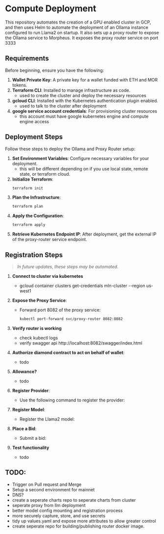 
# Compute Deployment

This repository automates the creation of a GPU enabled cluster in GCP, and then uses Helm to automate the deployment of an Ollama instance configured to run Llama2 on startup. It also sets up a proxy router to expose the Ollama service to Morpheus. It exposes the proxy router service on port 3333

## Requirements

Before beginning, ensure you have the following:

1. **Wallet Private Key**: A private key for a wallet funded with ETH and MOR tokens.
2. **Terraform CLI**: Installed to manage infrastructure as code.
    - used to create the cluster and deploy the necessary resources
3. **gcloud CLI**: Installed with the Kubernetes authentication plugin enabled.
    - used to talk to the cluster after deployment
4. **google service account credentials**: For provisioning cluster resources
    - this account must have google kubernetes engine and compute engine access

## Deployment Steps

Follow these steps to deploy the Ollama and Proxy Router setup:

1. **Set Environment Variables**: Configure necessary variables for your deployment.
    - this will be different depending on if you use local state, remote state, or terraform cloud.
2. **Initialize Terraform**:
   ```bash
   terraform init
   ```
3. **Plan the Infrastructure**:
   ```bash
   terraform plan
   ```
4. **Apply the Configuration**:
   ```bash
   terraform apply
   ```
5. **Retrieve Kubernetes Endpoint IP**: After deployment, get the external IP of the proxy-router service endpoint.

## Registration Steps

> *In future updates, these steps may be automated.*

1. **Connect to cluster via kubernetes**
    - gcloud container clusters get-credentials mln-cluster --region us-west1

2. **Expose the Proxy Service**:
   - Forward port 8082 of the proxy service:
     ```bash
     kubectl port-forward svc/proxy-router 8082:8082
     ```
3. **Verify router is working**
    - check kubectl logs
    - verify swagger api http://localhost:8082/swagger/index.html

4. **Authorize diamond contract to act on behalf of wallet**:
    - todo

5. **Allowance?**
    - todo

6. **Register Provider**:
   - Use the following command to register the provider:

7. **Register Model**:
   - Register the Llama2 model:

8. **Place a Bid**:
   - Submit a bid:

9. **Test functionality**
    - todo

## TODO:
 - Trigger on Pull request and Merge
 - Setup a second environment for mainnet
 - DNS?
 - create a seperate charts repo to seperate charts from cluster
 - seperate proxy from llm deployment
 - better model config mounting and registration process
 - more securely capture, store, and use secrets
 - tidy up values.yaml and expose more attributes to allow greater control
 - create seperate repo for building/publishing router docker image.
